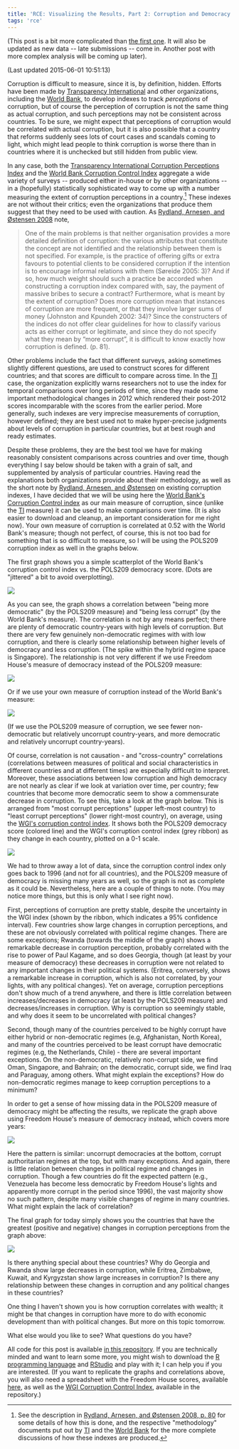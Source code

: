 ```yaml
---
title: 'RCE: Visualizing the Results, Part 2: Corruption and Democracy'
tags: 'rce'
---
```



(This post is a bit more complicated than [the first one](http://politicalpathologies.blogspot.com/2015/05/rce-visualizing-results-part-i.html). It will also be updated as new data -- late submissions -- come in. Another post with more complex analysis will be coming up later).

(Last updated 2015-06-01 10:51:13)



Corruption is difficult to measure, since it is, by definition, hidden. Efforts have been made by [Transparency International][TI] and other organizations, including the [World Bank][WGI], to develop indexes to track *perceptions* of corruption, but of course the perception of corruption is not the same thing as actual corruption, and such perceptions may not be consistent across countries. To be sure, we might expect that perceptions of corruption would be correlated with actual corruption, but it is also possible that a country that reforms suddenly sees lots of court cases and scandals coming to light, which might lead people to think corruption is worse there than in countries where it is unchecked but still hidden from public view.

In any case, both the [Transparency International Corruption Perceptions Index][TI] and the [World Bank Corruption Control Index][WGI] aggregate a wide variety of surveys -- produced either in-house or by other organizations -- in a (hopefully) statistically sophisticated way to come up with a number measuring the extent of corruption perceptions in a country.[^Methods] These indexes are not without their critics; even the organizations that produce them suggest that they need to be used with caution. As [Rydland, Arnesen, and Østensen 2008][Rydland] note,

> One of the main problems is that neither organisation provides a more detailed definition of corruption: the various attributes that constitute the concept are not identified and the relationship between them is not specified. For example, is the practice of offering gifts or extra favours to potential clients to be considered corruption if the intention is to encourage informal relations with them (Søreide 2005: 3)? And if so, how much weight should such a practice be accorded when constructing a corruption index compared with, say, the payment of massive bribes to secure a contract? Furthermore, what is meant by the extent of corruption? Does more corruption mean that instances of corruption are more frequent, or that they involve larger sums of money (Johnston and Kpundeh 2002: 34)? Since the constructers of the indices do not offer clear guidelines for how to classify various acts as either corrupt or legitimate, and since they do not specify what they mean by “more corrupt”, it is difficult to know exactly how corruption is defined. (p. 81).

Other problems include the fact that different surveys, asking sometimes slightly different questions, are used to construct scores for different countries; and that scores are difficult to compare across time. In the [TI][TI] case, the organization explicitly warns researchers not to use the index for temporal comparisons over long periods of time, since they made some important methodological changes in 2012 which rendered their post-2012 scores incomparable with the scores from the earlier period. More generally, such indexes are very imprecise measurements of corruption, however defined; they are best used not to make hyper-precise judgments about levels of corruption in particular countries, but at best rough and ready estimates.

Despite these problems, they are the best tool we have for making reasonably consistent comparisons across countries and over time, though everything I say below should be taken with a grain of salt, and supplemented by analysis of particular countries. Having read the explanations both organizations provide about their methodology, as well as the short note by [Rydland, Arnesen, and Østensen][Rydland] on existing corruption indexes, I have decided that we will be using here the [World Bank's Corruption Control index][WGI] as our main measure of corruption, since (unlike the [TI][TI] measure) it can be used to make comparisons over time. (It is also easier to download and cleanup, an important consideration for me right now). Your own measure of corruption is correlated at 0.52 with the World Bank's measure; though not perfect, of course, this is not too bad for something that is so difficult to measure, so I will be using the POLS209 corruption index as well in the graphs below.

The first graph shows you a simple scatterplot of the World Bank's corruption control index vs. the POLS209 democracy score. (Dots are "jittered" a bit to avoid overplotting).

![](https://github.com/xmarquez/RCE-2015/raw/master/Corruption_Correlations_files/figure-html/unnamed-chunk-1-1.png?raw=TRUE)

As you can see, the graph shows a correlation between "being more democratic" (by the POLS209 measure) and "being less corrupt" (by the World Bank's measure). The correlation is not by any means perfect; there are plenty of democratic country-years with high levels of corruption. But there are very few genuinely non-democratic regimes with with low corruption, and there is clearly some relationship between higher levels of democracy and less corruption. (The spike within the hybrid regime space is Singapore). The relationship is not very different if we use Freedom House's measure of democracy instead of the POLS209 measure:

![](https://github.com/xmarquez/RCE-2015/raw/master/Corruption_Correlations_files/figure-html/unnamed-chunk-2-1.png?raw=TRUE)

Or if we use your own measure of corruption instead of the World Bank's measure:

![](https://github.com/xmarquez/RCE-2015/raw/master/Corruption_Correlations_files/figure-html/unnamed-chunk-3-1.png?raw=TRUE)

(If we use the POLS209 measure of corruption, we see fewer non-democratic but relatively uncorrupt country-years, and more democratic and relatively uncorrupt country-years).

Of course, correlation is not causation - and "cross-country" correlations (correlations between measures of political and social characteristics in different countries and at different times) are especially difficult to interpret. Moreover, these associations between low corruption and high democracy are not nearly as clear if we look at variation over time, per country; few countries that become more democratic seem to show a commensurate decrease in corruption. To see this, take a look at the graph below. This is arranged from "most corrupt perceptions" (upper left-most country) to "least corrupt perceptions" (lower right-most country), on average, using the [WGI's corruption control index][WGI]. It shows both the POLS209 democracy score (colored line) and the WGI's corruption control index (grey ribbon) as they change in each country, plotted on a 0-1 scale.

![](https://github.com/xmarquez/RCE-2015/raw/master/Corruption_Correlations_files/figure-html/unnamed-chunk-4-1.png?raw=TRUE)

We had to throw away a lot of data, since the corruption control index only goes back to 1996 (and not for all countries), and the POLS209 measure of democracy is missing many years as well, so the graph is not as complete as it could be. Nevertheless, here are a couple of things to note. (You may notice more things, but this is only what I see right now).

First, perceptions of corruption are pretty stable, despite the uncertainty in the WGI index (shown by the ribbon, which indicates a 95% confidence interval). Few countries show large changes in corruption perceptions, and these are not obviously correlated with political regime changes. There are some exceptions; Rwanda (towards the middle of the graph) shows a remarkable decrease in corruption perception, probably correlated with the rise to power of Paul Kagame, and so does Georgia, though (at least by your measure of democracy) these decreases in corruption were not related to any important changes in their political systems. (Eritrea, conversely, shows a remarkable increase in corruption, which is also not correlated, by your lights, with any political changes). Yet on average, corruption perceptions don't show much of a trend anywhere, and there is little correlation between increases/decreases in democracy (at least by the POLS209 measure) and decreases/increases in corruption. Why is corruption so seemingly stable, and why does it seem to be uncorrelated with political changes?

Second, though many of the countries perceived to be highly corrupt have either hybrid or non-democratic regimes (e.g, Afghanistan, North Korea), and many of the countries perceived to be least corrupt have democratic regimes (e.g, the Netherlands, Chile) - there are several important exceptions. On the non-democratic, relatively non-corrupt side, we find Oman, Singapore, and Bahrain; on the democratic, corrupt side, we find Iraq and Paraguay, among others. What might explain the exceptions? How do non-democratic regimes manage to keep corruption perceptions to a minimum?

In order to get a sense of how missing data in the POLS209 measure of democracy might be affecting the results, we replicate the graph above using Freedom House's measure of democracy instead, which covers more years:

![](https://github.com/xmarquez/RCE-2015/raw/master/Corruption_Correlations_files/figure-html/unnamed-chunk-5-1.png?raw=TRUE)

Here the pattern is similar: uncorrupt democracies at the bottom, corrupt authoritarian regimes at the top, but with many exceptions. And again, there is little relation between changes in political regime and changes in corruption. Though a few countries do fit the expected pattern (e.g., Venezuela has become less democratic by Freedom House's lights and apparently more corrupt in the period since 1996), the vast majority show no such pattern, despite many visible changes of regime in many countries. What might explain the lack of correlation?

The final graph for today simply shows you the countries that have the greatest (positive and negative) changes in corruption perceptions from the graph above:

![](https://github.com/xmarquez/RCE-2015/raw/master/Corruption_Correlations_files/figure-html/unnamed-chunk-6-1.png?raw=TRUE)

Is there anything special about these countries? Why do Georgia and Rwanda show large decreases in corruption, while Eritrea, Zimbabwe, Kuwait, and Kyrgyzstan show large increases in corruption? Is there any relationship between these changes in corruption and any political changes in these countries?

One thing I haven't shown you is how corruption correlates with wealth; it might be that changes in corruption have more to do with economic development than with political changes. But more on this topic tomorrow.

What else would you like to see? What questions do you have?

All code for this post is available [in this repository][Code]. If you are technically minded and want to learn some more, you might wish to download the [R programming language](http://www.r-project.org/) and [RStudio](http://www.rstudio.com/) and play with it; I can help you if you are interested. (If you want to replicate the graphs and correlations above, you will also need a spreadsheet with the Freedom House scores, available [here](https://drive.google.com/file/d/0B5wyt4eDq98GZVhUamRKVXJpLVU/view?usp=sharing), as well as the [WGI Corruption Control Index][WGI], available in the repository.)

[^Methods]: See the description in [Rydland, Arnesen, and Østensen 2008, p. 80][Rydland] for some details of how this is done, and the respective "methodology" documents put out by [TI][TI] and the [World Bank][WGI] for the more complete discussions of how these indexes are produced.

[Rydland]: http://www.nsd.uib.no/rapport/nsd_rapport124.pdf
[WGI]: http://info.worldbank.org/governance/wgi/index.aspx#doc-methodology
[TI]: http://www.transparency.org/
[Code]: https://github.com/xmarquez/RCE-2015
[Polity]: http://www.systemicpeace.org/inscr/
[FH]: http://freedomhouse.org
